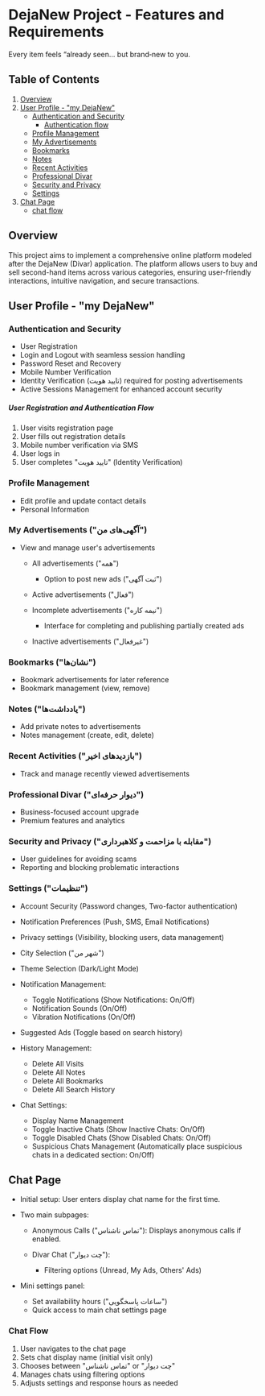 # DejaNew Project - Features and Requirements

Every item feels “already seen… but brand‑new to you.

## Table of Contents

1. [Overview](#overview)
2. [User Profile - "my DejaNew"](#User-Profile---my-DejaNew)
   * [Authentication and Security](#authentication-and-security)
        * [Authentication flow](#User-Registration-and-Authentication-Flow)
   * [Profile Management](#profile-management)
   * [My Advertisements](#my-advertisements-آگهیهای-من)
   * [Bookmarks](#bookmarks-نشانها)
   * [Notes](#notes-یادداشتها)
   * [Recent Activities](#recent-activities-بازدیدهای-اخیر)
   * [Professional Divar](#professional-divar-دیوار-حرفهای)
   * [Security and Privacy](#security-and-privacy-مقابله-با-مزاحمت-و-کلاهبرداری)
   * [Settings](#settings-تنظیمات)
3. [Chat Page](#chat-page)
   * [chat flow](#Chat-Flow)

## Overview

This project aims to implement a comprehensive online platform modeled after the DejaNew (Divar) application. The platform allows users to buy and sell second-hand items across various categories, ensuring user-friendly interactions, intuitive navigation, and secure transactions.


## User Profile - "my DejaNew"

### Authentication and Security

* User Registration
* Login and Logout with seamless session handling
* Password Reset and Recovery
* Mobile Number Verification
* Identity Verification (تایید هویت) required for posting advertisements
* Active Sessions Management for enhanced account security

##### User Registration and Authentication Flow

1. User visits registration page
2. User fills out registration details
3. Mobile number verification via SMS
4. User logs in
5. User completes "تایید هویت" (Identity Verification)

### Profile Management

* Edit profile and update contact details
* Personal Information

### My Advertisements ("آگهی‌های من")

* View and manage user's advertisements

  * All advertisements ("همه")

    * Option to post new ads ("ثبت آگهی")
  * Active advertisements ("فعال")
  * Incomplete advertisements ("نیمه کاره")

    * Interface for completing and publishing partially created ads
  * Inactive advertisements ("غیرفعال")

### Bookmarks ("نشان‌ها")

* Bookmark advertisements for later reference
* Bookmark management (view, remove)

### Notes ("یادداشت‌ها")

* Add private notes to advertisements
* Notes management (create, edit, delete)

### Recent Activities ("بازدیدهای اخیر")

* Track and manage recently viewed advertisements

### Professional Divar ("دیوار حرفه‌ای")

* Business-focused account upgrade
* Premium features and analytics

### Security and Privacy ("مقابله با مزاحمت و کلاهبرداری")

* User guidelines for avoiding scams
* Reporting and blocking problematic interactions

### Settings ("تنظیمات")

* Account Security (Password changes, Two-factor authentication)
* Notification Preferences (Push, SMS, Email Notifications)
* Privacy settings (Visibility, blocking users, data management)
* City Selection ("شهر من")
* Theme Selection (Dark/Light Mode)
* Notification Management:

  * Toggle Notifications (Show Notifications: On/Off)
  * Notification Sounds (On/Off)
  * Vibration Notifications (On/Off)
* Suggested Ads (Toggle based on search history)
* History Management:

  * Delete All Visits
  * Delete All Notes
  * Delete All Bookmarks
  * Delete All Search History
* Chat Settings:

  * Display Name Management
  * Toggle Inactive Chats (Show Inactive Chats: On/Off)
  * Toggle Disabled Chats (Show Disabled Chats: On/Off)
  * Suspicious Chats Management (Automatically place suspicious chats in a dedicated section: On/Off)



## Chat Page

* Initial setup: User enters display chat name for the first time.
* Two main subpages:

  * Anonymous Calls ("تماس ناشناس"): Displays anonymous calls if enabled.
  * Divar Chat ("چت دیوار"):

    * Filtering options (Unread, My Ads, Others' Ads)
* Mini settings panel:

  * Set availability hours ("ساعات پاسخگویی")
  * Quick access to main chat settings page


### Chat Flow

1. User navigates to the chat page
2. Sets chat display name (initial visit only)
3. Chooses between "تماس ناشناس" or "چت دیوار"
4. Manages chats using filtering options
5. Adjusts settings and response hours as needed
